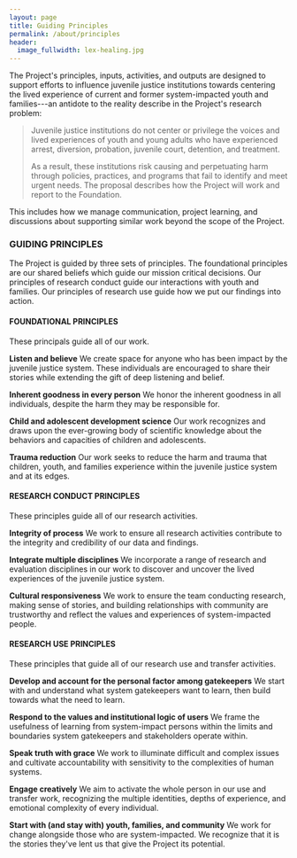 ```yaml
---
layout: page
title: Guiding Principles
permalink: /about/principles
header:
  image_fullwidth: lex-healing.jpg
---
```

The Project's principles, inputs, activities, and outputs are designed to support efforts to influence juvenile justice institutions towards centering the lived experience of current and former system-impacted youth and families---an antidote to the reality describe in the Project's research problem:

> Juvenile justice institutions do not center or privilege the voices and lived experiences of youth and young adults who have experienced arrest, diversion, probation, juvenile court, detention, and treatment.
>
> As a result, these institutions risk causing and perpetuating harm through policies, practices, and programs that fail to identify and meet urgent needs.
The proposal describes how the Project will work and report to the Foundation.

This includes how we manage communication, project learning, and discussions about supporting similar work beyond the scope of the Project.

### GUIDING PRINCIPLES
The Project is guided by three sets of principles. The foundational principles are our shared beliefs which guide our mission critical decisions. Our principles of research conduct guide our interactions with youth and families. Our principles of research use guide how we put our findings into action.

#### FOUNDATIONAL PRINCIPLES

These principals guide all of our work.

**Listen and believe**
We create space for anyone who has been impact by the juvenile justice system. These individuals are encouraged to share their stories while extending the gift of deep listening and belief.

**Inherent goodness in every person**
We honor the inherent goodness in all individuals, despite the harm they may be responsible for.

**Child and adolescent development science**
Our work recognizes and draws upon the ever-growing body of scientific knowledge about the behaviors and capacities of children and adolescents.

**Trauma reduction**
Our work seeks to reduce the harm and trauma that children, youth, and families experience within the juvenile justice system and at its edges.

#### RESEARCH CONDUCT PRINCIPLES

These principles guide all of our research activities.

**Integrity of process**
We work to ensure all research activities contribute to the integrity and credibility of our data and findings.

**Integrate multiple disciplines**
We incorporate a range of research and evaluation disciplines in our work to discover and uncover the lived experiences of the juvenile justice system.

**Cultural responsiveness**
We work to ensure the team conducting research, making sense of stories, and building relationships with community are trustworthy and reflect the values and experiences of system-impacted people.

#### RESEARCH USE PRINCIPLES

These principles that guide all of our research use and transfer activities.

**Develop and account for the personal factor among gatekeepers**
We start with and understand what system gatekeepers want to learn, then build towards what the need to learn.

**Respond to the values and institutional logic of users**
We frame the usefulness of learning from system-impact persons within the limits and boundaries system gatekeepers and stakeholders operate within.

**Speak truth with grace**
We work to illuminate difficult and complex issues and cultivate accountability with sensitivity to the complexities of human systems.

**Engage creatively**
We aim to activate the whole person in our use and transfer work, recognizing the multiple identities, depths of experience, and emotional complexity of every individual.

**Start with (and stay with) youth, families, and community**
We work for change alongside those who are system-impacted. We recognize that it is the stories they've lent us that give the Project its potential.
